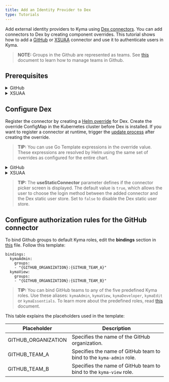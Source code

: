 ```yaml
---
title: Add an Identity Provider to Dex
type: Tutorials
---
```


Add external identity providers to Kyma using [Dex connectors](https://github.com/dexidp/dex#connectors). You can add connectors to Dex by creating component overrides.
This tutorial shows how to add a [GitHub](https://github.com/dexidp/dex/blob/master/Documentation/connectors/github.md) or [XSUAA](https://help.sap.com/viewer/65de2977205c403bbc107264b8eccf4b/Cloud/en-US/ea0281368f11472b8d2b145a2a28666c.html) connector and use it to authenticate users in Kyma.

>**NOTE:** Groups in the Github are represented as teams. See [this](https://help.github.com/articles/organizing-members-into-teams/) document to learn how to manage teams in Github.

## Prerequisites

<div tabs>
  <details>
  <summary>
  GitHub
  </summary>

  To add a GitHub connector to Dex, [register](https://github.com/settings/applications/new) a new OAuth2 application in GitHub. Set the authorization callback URL to `https://dex.$CLUSTER_DOMAIN/callback`.
  After you complete the registration, [request](https://help.github.com/articles/requesting-organization-approval-for-oauth-apps/) for an organization approval.

  >**NOTE:** To authenticate in Kyma using GitHub, the user must be a member of a GitHub [organization](https://help.github.com/articles/creating-a-new-organization-from-scratch/) that has at least one [team](https://help.github.com/articles/creating-a-team/).


  </details>
  <details>
  <summary>
  XSUAA
  </summary>

  To add an XSUAA connector to Dex, register an OAuth2 client in SAP CP XSUAA. Set the authorization callback URL to `https://dex.$CLUSTER_DOMAIN/callback`.

  </details>

</div>

## Configure Dex

Register the connector by creating a [Helm override](/docs/root/#configuration-helm-overrides-for-kyma-installation) for Dex. Create the override ConfigMap in the Kubernetes cluster before Dex is installed. If you want to register a connector at runtime, trigger the [update process](/docs/root/#installation-update-kyma-trigger-the-update-process) after creating the override.

>**TIP:** You can use Go Template expressions in the override value. These expressions are resolved by Helm using the same set of overrides as configured for the entire chart.

<div tabs>
  <details>
  <summary>
  GitHub
  </summary>

  ```
  cat <<EOF | kubectl apply -f -
  apiVersion: v1
  kind: ConfigMap
  metadata:
    name: dex-overrides
    namespace: kyma-installer
    labels:
      installer: overrides
      component: dex
      kyma-project.io/installation: ""
  data:
      dex:
        useStaticConnector: true
      connectors: |-
        - type: github
          id: github
          name: GitHub
          config:
            clientID: {GITHUB_CLIENT_ID}
            clientSecret: {GITHUB_CLIENT_SECRET}
            redirectURI: https://dex.{{ .Values.global.domainName }}/callback
            orgs:
              - name: {GITHUB_ORGANIZATION}
  EOF
  ```

  These are the placeholders used in the template:
  - GITHUB_CLIENT_ID - specifies the application's client ID.
  - GITHUB_CLIENT_SECRET - specifies the application's client Secret.
  - GITHUB_ORGANIZATION - specifies the name of the GitHub organization.


  </details>
  <details>
  <summary>
  XSUAA
  </summary>

  ```
  cat <<EOF | kubectl apply -f -
  apiVersion: v1
  kind: ConfigMap
  metadata:
    name: dex-overrides
    namespace: kyma-installer
    labels:
      installer: overrides
      component: dex
      kyma-project.io/installation: ""
  data:
      dex:
        useStaticConnector: true
      connectors: |-
        - type: xsuaa
          id: xsuaa
          name: XSUAA
          config:
            issuer: {XSUAA_ISSUER}
            clientID: {XSUAA_OAUTH_CLIENT_ID}
            clientSecret: {XSUAA_OAUTH_CLIENT_SECRET}
            redirectURI: https://dex.{{ .Values.global.domainName }}/callback
            userNameKey: "{KEY_STRING}"
            appname: "{READABLE_APP_NAME}"
  EOF
  ```

  These are the placeholders used in the template:
  - XSUAA_OAUTH_CLIENT_ID - specifies the application's client ID.
  - XSUAA_ISSUER - specifies the XSUAA token issuer.
  - XSUAA_OAUTH_CLIENT_SECRET - specifies the application's client Secret.
  - KEY_STRING - specifies the string in the token that precedes the name of the user for which the token is issued.
  - READABLE_APP_NAME - specifies an additional, human-readable identifier for the OAuth client application.

  </details>

</div>

>**TIP:** The **useStaticConnector** parameter defines if the connector picker screen is displayed. The default value is `true`, which allows the user to choose the login method between the added connector and the Dex static user store. Set to `false` to disable the Dex static user store.

## Configure authorization rules for the GitHub connector

To bind Github groups to default Kyma roles, edit the **bindings** section in [this](https://github.com/kyma-project/kyma/blob/master/resources/core/charts/cluster-users/values.yaml) file. Follow this template:

```
bindings:
  kymaAdmin:
    groups:
    - "{GITHUB_ORGANIZATION}:{GITHUB_TEAM_A}"
  kymaView:
    groups:
    - "{GITHUB_ORGANIZATION}:{GITHUB_TEAM_B}"
```

>**TIP:** You can bind GitHub teams to any of the five predefined Kyma roles. Use these aliases: `kymaAdmin`, `kymaView`, `kymaDeveloper`, `kymaEdit` or `kymaEssentials`. To learn more about the predefined roles, read [this](#details-roles-in-kyma) document.

This table explains the placeholders used in the template:

|Placeholder | Description |
|---|---|
| GITHUB_ORGANIZATION | Specifies the name of the GitHub organization. |
| GITHUB_TEAM_A | Specifies the name of GitHub team to bind to the `kyma-admin` role. |
| GITHUB_TEAM_B | Specifies the name of GitHub team to bind to the `kyma-view` role. |
